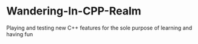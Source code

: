 # Wandering-In-CPP-Realm
Playing and testing new C++ features for the sole purpose of learning and having fun
